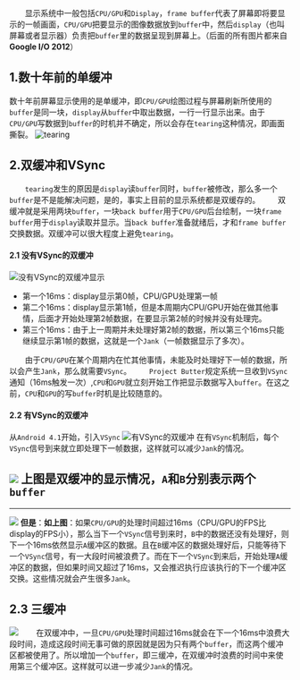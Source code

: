 &emsp;&emsp;显示系统中一般包括`CPU/GPU`和`Display`，`frame buffer`代表了屏幕即将要显示的一帧画面，`CPU/GPU`把要显示的图像数据放到`buffer`中，然后`display`（也叫屏幕或者显示器）负责把`buffer`里的数据呈现到屏幕上。（后面的所有图片都来自**Google I/O 2012**）
## 1.数十年前的单缓冲
数十年前屏幕显示使用的是单缓冲，即`CPU/GPU`绘图过程与屏幕刷新所使用的`buffer`是同一块，`display`从`buffer`中取出数据，一行一行显示出来。由于`CPU/GPU`写数据到`buffer`的时机并不确定，所以会存在`tearing`这种情况，即画面撕裂。
![tearing](https://upload-images.jianshu.io/upload_images/3468445-be83346f7522227c.png?imageMogr2/auto-orient/strip%7CimageView2/2/w/1240)

## 2.双缓冲和VSync
&emsp;&emsp;`tearing`发生的原因是`display`读`buffer`同时，`buffer`被修改，那么多一个`buffer`是不是能解决问题，是的，事实上目前的显示系统都是双缓存的。
&emsp;&emsp;双缓冲就是采用两块`buffer`，一块`back buffer`用于`CPU/GPU`后台绘制，一块`frame buffer`用于`display`读取并显示。当`back buffer`准备就绪后，才和`frame buffer`交换数据。双缓冲可以很大程度上避免`tearing`。
#### 2.1 没有VSync的双缓冲
![没有VSync的双缓冲显示](https://upload-images.jianshu.io/upload_images/3468445-f1af8bbf39877c0d.png?imageMogr2/auto-orient/strip%7CimageView2/2/w/1240)
* 第一个16ms：display显示第0帧，CPU/GPU处理第一帧
* 第二个16ms：display显示第1帧，但是本周期内CPU/GPU开始在做其他事情，后面才开始处理第2帧数据，在要显示第2帧的时候并没有处理完。
* 第三个16ms：由于上一周期并未处理好第2帧的数据，所以第三个16ms只能继续显示第1帧的数据，这就是一个`Jank`（一帧数据显示了多次）。

&emsp;&emsp;由于`CPU/GPU`在某个周期内在忙其他事情，未能及时处理好下一帧的数据，所以会产生`Jank`，那么就需要`VSync`。
&emsp;&emsp;`Project Butter`规定系统一旦收到`VSync`通知（16ms触发一次）,`CPU`和`GPU`就立刻开始工作把显示数据写入`buffer`。在这之前，`CPU`和`GPU`的写`buffer`时机是比较随意的。
#### 2.2 有VSync的双缓冲
从`Android 4.1`开始，引入`VSync`
![有VSync的双缓冲](https://upload-images.jianshu.io/upload_images/3468445-abfc6259d3b70fc2.png?imageMogr2/auto-orient/strip%7CimageView2/2/w/1240)
在有`VSync`机制后，每个`VSync`信号到来就立即处理下一帧数据，这样就可以减少`Jank`的情况。

![](https://upload-images.jianshu.io/upload_images/3468445-a608b094347247ef.png?imageMogr2/auto-orient/strip%7CimageView2/2/w/1240)
上图是双缓冲的显示情况，`A`和`B`分别表示两个`buffer`
----------------------------------------------------
*********************************************
![](https://upload-images.jianshu.io/upload_images/3468445-ede6943db29e0a78.png?imageMogr2/auto-orient/strip%7CimageView2/2/w/1240)
**但是**：**如上图**：如果`CPU/GPU`的处理时间超过16ms（CPU/GPU的FPS比display的FPS小），那么当下一个`VSync`信号到来时，`B`中的数据还没有处理好，则下一个16ms依然显示`A`缓冲区的数据。且在`B`缓冲区的数据处理好后，只能等待下一个`VSync`信号，有一大段时间被浪费了。而在下一个`VSync`到来后，开始处理`A`缓冲区的数据，但如果时间又超过了16ms，又会推迟执行应该执行的下一个缓冲区交换。这些情况就会产生很多`Jank`。
## 2.3 三缓冲
![](https://upload-images.jianshu.io/upload_images/3468445-729482912d1798b8.png?imageMogr2/auto-orient/strip%7CimageView2/2/w/1240)
&emsp;&emsp;在双缓冲中，一旦`CPU/GPU`处理时间超过16ms就会在下一个16ms中浪费大段时间，造成这段时间无事可做的原因就是因为只有两个`buffer`，而这两个缓冲区都被使用了。所以增加一个`buffer`，即三缓冲，在双缓冲时浪费的时间中来使用第三个缓冲区。这样就可以进一步减少`Jank`的情况。
